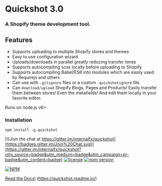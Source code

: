# Quickshot 3.0

### A Shopify theme development tool.

## Features

- Supports uploading to multiple Shopify stores and themes
- Easy to use configuration wizard
- Uploads/downloads in parallel greatly reducing transfer times
- Supports autocompiling scss locally before uploading to Shopify
- Supports autocompiling Babel/ES6 into modules which are easily used by Requirejs and others
- Can use with `.gitignore` files or a custom `.quickshotignore` file.
- Can `download/upload` Shopify Blogs, Pages and Products! Easily transfer them between stores! Even the metafields! And edit them locally in your favorite editor.

Runs on node.js v6+.

### Installation

`npm install -g quickshot`

[![Join the chat at https://gitter.im/internalfx/quickshot](https://badges.gitter.im/Join%20Chat.svg)](https://gitter.im/internalfx/quickshot?utm_source=badge&utm_medium=badge&utm_campaign=pr-badge&utm_content=badge)
[![license](https://img.shields.io/npm/l/quickshot.svg)](https://github.com/internalfx/quickshot/blob/master/LICENSE)
[![npm version](https://img.shields.io/npm/v/quickshot.svg)](https://www.npmjs.com/package/quickshot)

[![NPM](https://nodei.co/npm/quickshot.png?downloads=true&downloadRank=true&stars=true)](https://npmjs.org/package/quickshot)

[Read the Docs!](https://quickshot.readme.io/) (https://quickshot.readme.io/)

